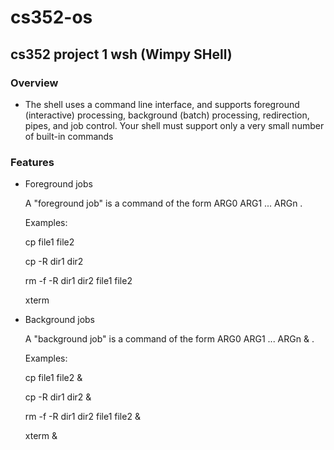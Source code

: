 # cs352-os

## cs352 project 1 wsh (Wimpy SHell)

### Overview
* The shell uses a command line interface, 
  and supports foreground (interactive) processing, background (batch) processing, redirection, pipes, 
  and job control. Your shell must support only a very small number of built-in commands
  
### Features
* Foreground jobs

  A "foreground job" is a command of the form ARG0 ARG1 ... ARGn . 

  Examples:
  
  cp file1 file2
  
  cp -R dir1 dir2
  
  rm -f -R dir1 dir2 file1 file2
  
  xterm
  
* Background jobs

  A "background job" is a command of the form ARG0 ARG1 ... ARGn & . 
  
  Examples:
  
  cp file1 file2 &
  
  cp -R dir1 dir2 &
  
  rm -f -R dir1 dir2 file1 file2 &
  
  xterm &
